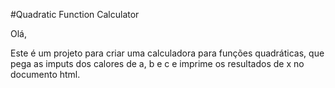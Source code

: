 #Quadratic Function Calculator

Olá,

Este é um projeto para criar uma calculadora para funções quadráticas, que pega as imputs dos calores de a, b e c e imprime os resultados de x no documento html.